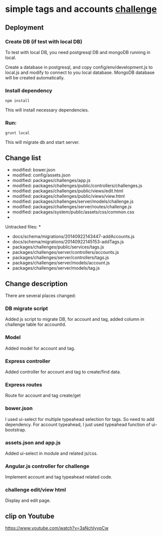 #  simple tags and accounts [challenge](http://www.topcoder.com/challenge-details/30045946)

## Deployment

### Create DB (if test with local DB)
To test with local DB, you need postgresql DB and mongoDB running in local.

Create a database in postgresql, and  copy config/env/development.js to local.js and modify to connect to you local database. MongoDB database will be created automatically.

### Install dependency
```
npm install
```
This will install necessary dependencies.

### Run:
```
grunt local
```
This will migrate db and start server.

## Change list

*   modified:   bower.json
*   modified:   config/assets.json
*   modified:   packages/challenges/app.js
*   modified:   packages/challenges/public/controllers/challenges.js
*   modified:   packages/challenges/public/views/edit.html
*   modified:   packages/challenges/public/views/view.html
*   modified:   packages/challenges/server/models/challenge.js
*   modified:   packages/challenges/server/routes/challenge.js
*   modified:   packages/system/public/assets/css/common.css
*
Untracked files:
*
*   docs/schema/migrations/20140922143447-addAccounts.js
*   docs/schema/migrations/20140922145153-addTags.js
*   packages/challenges/public/services/tags.js
*   packages/challenges/server/controllers/accounts.js
*   packages/challenges/server/controllers/tags.js
*   packages/challenges/server/models/account.js
*   packages/challenges/server/models/tag.js


## Change description
There are several places changed:

### DB migrate script
Added js script to migrate DB, for account and tag, added column in challenge table for accountId.

### Model
Added model for account and tag.

### Express controller
Added controller for account and tag to create/find data.

### Express routes
Route for account and tag create/get

### bower.json
I used ui-select for multiple typeahead selection for tags. So need to add dependency.
For account typeahead, I just used typeahead function of ui-bootstrap.

### assets.json and app.js
Added ui-select in module and related js/css.

### Angular.js controller for challenge
Implement account and tag typeahead related code.

### challenge edit/view html
Display and edit page.


## clip on Youtube
https://www.youtube.com/watch?v=3aNchIyypCw
